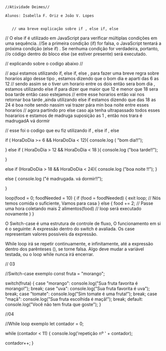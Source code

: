                                                                          //Atividade Deimes//
             
    Alunos: Isabella F. Oriz e João V. Lopes
       
       
       // uma breve explicação sobre if , else if, else 
// O else if é utilizado em JavaScript para verificar múltiplas condições em uma sequência. 
//Se a primeira condição (if) for falsa, o JavaScript tentará a próxima condição (else if) . Se nenhuma condição for verdadeira, portanto,
 //o código dentro do bloco else (se estiver presente) será executado.

  // explicando sobre o codigo abaixo //

  // aqui estamos utilizando if, else if, else , para fazer uma breve regra sobre horarios algo desse tipo , estamos dizendo que o bom dia e aparti das 6 as 12 
  // sendo assim se o tiver um horario entre os dois então sera bom dia ,  estamos utilizando else if para dizer que maior que 12 e menor que 18 sera boa tarde então caso estejamos
  // entre esse horarios  então vai nos retornar boa tarde ,ainda utilizando else if estamos dizendo que das 18 as 24 é boa noite sendo nassim vai trazer pára min boa noite entre esses horarios 
  // agora partindo pro else caso aja tenha ultrapassado todos esses hoararios e estamos de madruga suposição as 1 , então nos trara é madrugadA vá dormir 

  // esse foi o codigo que eu fiz utilizando if , else if , else 


if ( HoraDoDia >= 6 && HoraDoDia < 12){
    console.log ( "bom dia!!");

}
else if ( HoraDoDia > 12 && HoraDoDia < 18 ){
    console.log ("boa tarde!!");

}

else if (HoraDoDia > 18 && HoraDoDia < 24){
     console.log ("boa noite !!");
}

else {
    console.log ("é madrugada. vá dormir!!");
    
}

 



loop(food = 0; foodNeeded = 10) {
    if (food = foodNeeded) {
      exit loop;
      // Nós temos comida o suficiente, Vamos para casa
    } else {
      food += 2; // Passe uma hora coletando mais 2 alimentos(food)
      // loop será executado novamente
    }
  }


O Switch-case é uma estrutura de controle de fluxo, O funcionamento em si é o seguinte: A expressão dentro do switch é avaliada. Os case representam valores possíveis da expressão.


While loop irá se repetir continuamente, e infinitamente, até a expressão dentro dos parênteses (), se torne falsa. Algo deve mudar a variável testada, ou o loop while nunca irá encerrar.

// 03

  //Switch-case exemplo
const fruta = "morango";

switch(fruta) {
    case "morango":
        console.log("Sua fruta favorita é morango!");
    break;
    case "uva":
        console.log("Sua fruta favorita é uva");
    break;
    case "tomate":
        console.log("Sim tomate é uma fruta!");
    break;
    case "maçã":
        console.log("Sua fruta escolhida é maçã!");
    break;
    default:
        console.log("Você não tem fruta que goste");
}


//04

//While loop exemplo
let contador = 0;

while (contador < 11) {
  console.log('repetição nº ' + contador);

  contador++;
}
